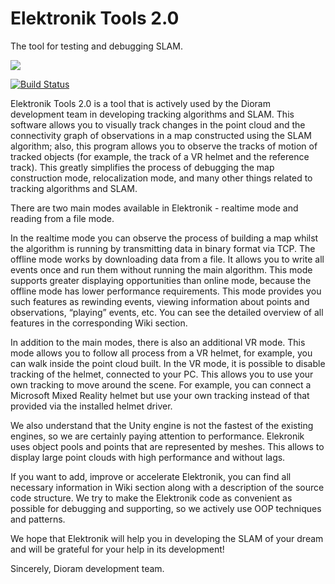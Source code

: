 # Elektronik Tools 2.0
The tool for testing and debugging SLAM.

![](https://user-images.githubusercontent.com/29245436/61538805-da631200-aa42-11e9-8431-44feb81fdbb3.png)

[![Build Status](https://elevir.visualstudio.com/Elektronik%20tool%202.0%20pipelines/_apis/build/status/Elektronik%20tool%202.0%20pipelines-CI?branchName=master)](https://elevir.visualstudio.com/Elektronik%20tool%202.0%20pipelines/_build/latest?definitionId=4&branchName=master)

Elektronik Tools 2.0 is a tool that is actively used by the Dioram development team in developing tracking algorithms and SLAM. This software allows you to visually track changes in the point cloud and the connectivity graph of observations in a map constructed using the SLAM algorithm; also, this program allows you to observe the tracks of motion of tracked objects (for example, the track of a VR helmet and the reference track). This greatly simplifies the process of debugging the map construction mode, relocalization mode, and many other things related to tracking algorithms and SLAM.

There are two main modes available in Elektronik - realtime mode and reading from a file mode.

In the realtime mode you can observe the process of building a map whilst the algorithm is running by transmitting data in binary format via TCP.
The offline mode works by downloading data from a file. It allows you to write all events once and run them without running the main algorithm. This mode supports greater displaying opportunities than online mode, because the offline mode has lower performance requirements. This mode provides you such features as rewinding events, viewing information about points and observations, “playing” events, etc. You can see the detailed overview of all features in the corresponding Wiki section.

In addition to the main modes, there is also an additional VR mode. This mode allows you to follow all process from a VR helmet, for example, you can walk inside the point cloud built. In the VR mode, it is possible to disable tracking of the helmet, connected to your PC. This allows you to use your own tracking to move around the scene. For example, you can connect a Microsoft Mixed Reality helmet but use your own tracking instead of that provided via the installed helmet driver.

We also understand that the Unity engine is not the fastest of the existing engines, so we are certainly paying attention to performance. Elekronik uses object pools and points that are represented by meshes. This allows to display large point clouds with high performance and without lags.

If you want to add, improve or accelerate Elektronik, you can find all necessary information in Wiki section along with a description of the source code structure. We try to make the Elektronik code as convenient as possible for debugging and supporting, so we actively use OOP techniques and patterns.

We hope that Elektronik will help you in developing the SLAM of your dream and will be grateful for your help in its development!

Sincerely, Dioram development team.
